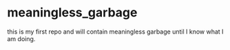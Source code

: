 # meaningless_garbage
this is my first repo and will contain meaningless garbage until I know what I am doing.
